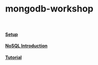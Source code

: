 # mongodb-workshop

<br>

#### [Setup](setup.md)

#### [NoSQL Introduction](nosql_info.md)

#### [Tutorial](tutorial.md)